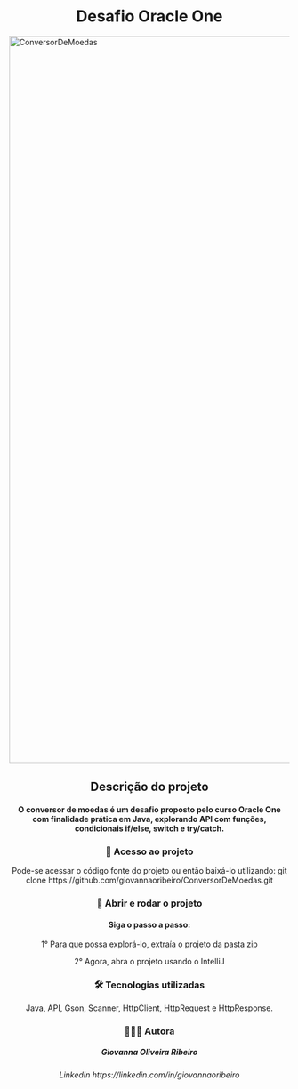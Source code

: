 <h1 align="center">Desafio Oracle One</h1>

<img width="4040" height="1308" alt="ConversorDeMoedas" src="https://github.com/user-attachments/assets/95d6bddf-7785-4e6c-9e81-6ca6c628548c" />

<h2 align="center">Descrição do projeto</h2>

<h4 align="center">O conversor de moedas é um desafio proposto pelo curso Oracle One com finalidade prática em Java, explorando API com funções, condicionais if/else, switch e try/catch.</h4>

<h3 align="center">📁 Acesso ao projeto</h3>

<p align="center">Pode-se acessar o código fonte do projeto ou então baixá-lo utilizando: git clone https://github.com/giovannaoribeiro/ConversorDeMoedas.git</p>

<h3 align="center">📂 Abrir e rodar o projeto</h3>

<h4 align="center">Siga o passo a passo:</h4>

<p align="center">1° Para que possa explorá-lo, extraía o projeto da pasta zip</p>
<p align="center">2° Agora, abra o projeto usando o IntelliJ</p>

<h3 align="center">🛠️ Tecnologias utilizadas</h3>

<p align="center">Java, API, Gson, Scanner, HttpClient, HttpRequest e HttpResponse.</p>

<h3 align="center">👩🏽‍💻 Autora</h3>

<h5 align="center">Giovanna Oliveira Ribeiro</h5>

<h6 align="center">LinkedIn https://linkedin.com/in/giovannaoribeiro</h6>
